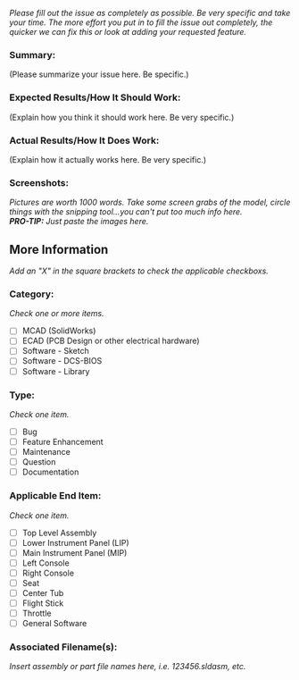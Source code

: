 *Please fill out the issue as completely as possible. Be very specific and take your time. The more effort you put in to fill the issue out completely, the quicker we can fix this or look at adding your requested feature.*

### Summary:
(Please summarize your issue here. Be specific.)

### Expected Results/How It Should Work:
(Explain how you think it should work here. Be very specific.)

### Actual Results/How It Does Work:
(Explain how it actually works here. Be very specific.)

### Screenshots:
*Pictures are worth 1000 words. Take some screen grabs of the model, circle things with the snipping tool...you can't put too much info here.
<br>**PRO-TIP:** Just paste the images here.*

## More Information
*Add an "X" in the square brackets to check the applicable checkboxs.*
### Category:
*Check one or more items.*
- [ ] MCAD (SolidWorks)
- [ ] ECAD (PCB Design or other electrical hardware)
- [ ] Software - Sketch
- [ ] Software - DCS-BIOS
- [ ] Software - Library
### Type:
*Check one item.*
- [ ] Bug
- [ ] Feature Enhancement
- [ ] Maintenance
- [ ] Question
- [ ] Documentation
### Applicable End Item:
*Check one item.*
- [ ] Top Level Assembly          
- [ ] Lower Instrument Panel (LIP)
- [ ] Main Instrument Panel (MIP)
- [ ] Left Console
- [ ] Right Console
- [ ] Seat
- [ ] Center Tub
- [ ] Flight Stick
- [ ] Throttle
- [ ] General Software
### Associated Filename(s):
*Insert assembly or part file names here, i.e. 123456.sldasm, etc.*
